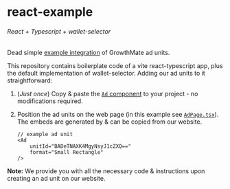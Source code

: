 # react-example

###### React + Typescript + wallet-selector

Dead simple [example integration](https://demo.growthmate.xyz/#/ads) of GrowthMate ad units.

This repository contains boilerplate code of a vite react-typescript app, plus the default implementation of wallet-selector.
Adding our ad units to it straightforward:

1. (_Just once_) Copy & paste the [`Ad` component](https://github.com/growth-mate/react-example/blob/main/src/components/Ad.tsx) to your project - no modifications required.

2. Position the ad units on the web page (in this example see [`AdPage.tsx`](https://github.com/growth-mate/react-example/blob/main/src/routes/AdPage.tsx)). The embeds are generated by & can be copied from our website.
    ```tsx
    // example ad unit
    <Ad
    	unitId="BADeTNAXK4MgyNsyJ1cZXQ=="
    	format="Small Rectangle"
    />
    ```

**Note:** We provide you with all the necessary code & instructions upon creating an ad unit on our website.
